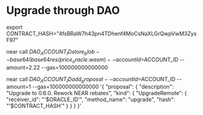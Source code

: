 # Upgrade through DAO

export CONTRACT_HASH="4fsBRaW7h43pn4TDhenf4MoCsNaXLGrQwpVwM3ZysF97"

near call $DAO_ACCOUNT_ID store_blob --base64 (base64 res/price_oracle.wasm) --accountId=$ACCOUNT_ID --amount=2.22 --gas=100000000000000

near call $DAO_ACCOUNT_ID add_proposal --accountId=$ACCOUNT_ID --amount=1 --gas=100000000000000 '{
  "proposal": {
    "description": "Upgrade to 0.6.0. Rework NEAR rebates",
    "kind": {
      "UpgradeRemote": {
        "receiver_id": "'$ORACLE_ID'",
        "method_name": "upgrade",
        "hash": "'$CONTRACT_HASH'"
      }
    }
  }
}'
